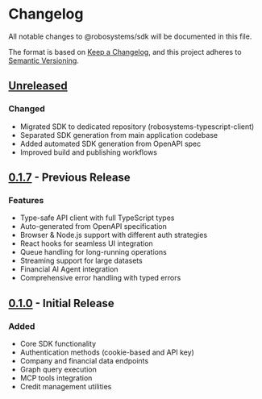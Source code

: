 # Changelog

All notable changes to @robosystems/sdk will be documented in this file.

The format is based on [Keep a Changelog](https://keepachangelog.com/en/1.1.0/),
and this project adheres to [Semantic Versioning](https://semver.org/spec/v2.0.0.html).

## [Unreleased]

### Changed

- Migrated SDK to dedicated repository (robosystems-typescript-client)
- Separated SDK generation from main application codebase
- Added automated SDK generation from OpenAPI spec
- Improved build and publishing workflows

## [0.1.7] - Previous Release

### Features

- Type-safe API client with full TypeScript types
- Auto-generated from OpenAPI specification
- Browser & Node.js support with different auth strategies
- React hooks for seamless UI integration
- Queue handling for long-running operations
- Streaming support for large datasets
- Financial AI Agent integration
- Comprehensive error handling with typed errors

## [0.1.0] - Initial Release

### Added

- Core SDK functionality
- Authentication methods (cookie-based and API key)
- Company and financial data endpoints
- Graph query execution
- MCP tools integration
- Credit management utilities

[Unreleased]: https://github.com/HarbingerFinLab/robosystems-typescript-client/compare/v0.1.7...HEAD
[0.1.7]: https://github.com/HarbingerFinLab/robosystems-typescript-client/releases/tag/v0.1.7
[0.1.0]: https://github.com/HarbingerFinLab/robosystems-typescript-client/releases/tag/v0.1.0
